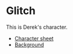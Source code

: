 # Glitch

This is Derek's character.

* [Character sheet](Glitch-sheet.md)
* [Background](Glitch-background.md)
